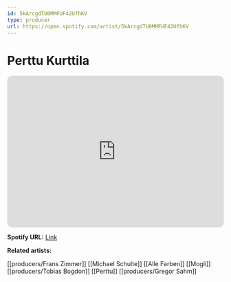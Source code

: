 ```yaml
---
id: 5kArcgdTU0MMFUF42UfhKV
type: producer
url: https://open.spotify.com/artist/5kArcgdTU0MMFUF42UfhKV
---
```

# Perttu Kurttila

<iframe style="border-radius:12px" src="https://open.spotify.com/embed/artist/5kArcgdTU0MMFUF42UfhKV" width="100%" height="352" frameBorder="0" allowfullscreen="" allow="autoplay; clipboard-write; encrypted-media; fullscreen; picture-in-picture" loading="lazy"></iframe>

**Spotify URL:** [Link](https://open.spotify.com/artist/5kArcgdTU0MMFUF42UfhKV)

**Related artists:**

[[producers/Frans Zimmer]]
[[Michael Schulte]]
[[Alle Farben]]
[[Mogli]]
[[producers/Tobias Bogdon]]
[[Perttu]]
[[producers/Gregor Sahm]]
